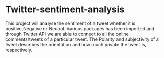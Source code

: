 # Twitter-sentiment-analysis

This project will analyse the sentiment of a tweet whether it is positive,Negative or Neutral. 
Various packages has been imported and through Twitter API we are able to connect to all the online comments/tweets of
a particular tweet.
The Polarity and subjectivity of a tweet describes the orientation and how much private the tweet is, respectively.
